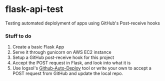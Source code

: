 # flask-api-test
Testing automated deplolyment of apps using GitHub's Post-receive hooks



### Stuff to do

1. Create a basic Flask App
2. Serve it through gunicorn on AWS EC2 instance
3. Setup a GitHub post-receive hook for this project
4. Accept the POST request in Flask, and look into what it is
5. Use logsol's [Github-Auto-Deploy](https://github.com/logsol/Github-Auto-Deploy) tool or write your own 
to accept a POST request from GitHub and update the local repo.
